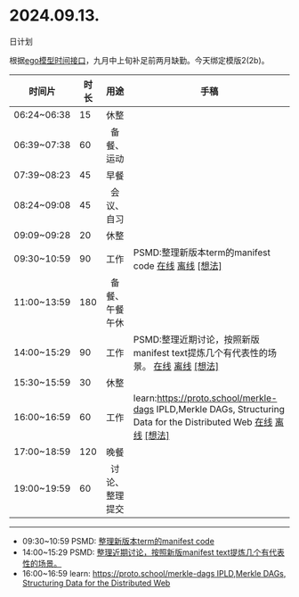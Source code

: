 # 2024.09.13.
日计划

根据[ego模型时间接口](https://gitee.com/hyg/blog/blob/master/timeflow.md)，九月中上旬补足前两月缺勤。今天绑定模版2(2b)。

| 时间片 | 时长 | 用途 | 手稿 |
| --- | --- | :---: | --- |
| 06:24~06:38 | 15 | 休整 |  |
| 06:39~07:38 | 60 | 备餐、运动 |  |
| 07:39~08:23 | 45 | 早餐 |  |
| 08:24~09:08 | 45 | 会议、自习 |  |
| 09:09~09:28 | 20 | 休整 |  |
| 09:30~10:59 | 90 | 工作 | PSMD:整理新版本term的manifest code [在线](http://simp.ly/p/WZ077p) [离线](../../draft/2024/09/20240913093000.md) <a href="mailto:huangyg@mars22.com?subject=关于2024.09.13.[PSMD:整理新版本term的manifest code]任务&body=日期: 20240913%0D%0A序号: 5%0D%0A手稿:../../draft/2024/09/20240913093000.md%0D%0A---请勿修改邮件主题及以上内容 从下一行开始写您的想法---%0D%0A">[想法]</a> |
| 11:00~13:59 | 180 | 备餐、午餐午休 |  |
| 14:00~15:29 | 90 | 工作 | PSMD:整理近期讨论，按照新版manifest text提炼几个有代表性的场景。 [在线](http://simp.ly/p/lsBYG9) [离线](../../draft/2024/09/20240913140000.md) <a href="mailto:huangyg@mars22.com?subject=关于2024.09.13.[PSMD:整理近期讨论，按照新版manifest text提炼几个有代表性的场景。]任务&body=日期: 20240913%0D%0A序号: 7%0D%0A手稿:../../draft/2024/09/20240913140000.md%0D%0A---请勿修改邮件主题及以上内容 从下一行开始写您的想法---%0D%0A">[想法]</a> |
| 15:30~15:59 | 30 | 休整 |  |
| 16:00~16:59 | 60 | 工作 | learn:https://proto.school/merkle-dags IPLD,Merkle DAGs, Structuring Data for the Distributed Web [在线](http://simp.ly/p/MpcbHD) [离线](../../draft/2024/09/20240913160000.md) <a href="mailto:huangyg@mars22.com?subject=关于2024.09.13.[learn:https://proto.school/merkle-dags IPLD,Merkle DAGs, Structuring Data for the Distributed Web]任务&body=日期: 20240913%0D%0A序号: 9%0D%0A手稿:../../draft/2024/09/20240913160000.md%0D%0A---请勿修改邮件主题及以上内容 从下一行开始写您的想法---%0D%0A">[想法]</a> |
| 17:00~18:59 | 120 | 晚餐 |  |
| 19:00~19:59 | 60 | 讨论、整理提交 |  |

---

- 09:30~10:59	PSMD: [整理新版本term的manifest code](../../draft/2024/09/20240913093000.md)
- 14:00~15:29	PSMD: [整理近期讨论，按照新版manifest text提炼几个有代表性的场景。](../../draft/2024/09/20240913140000.md)
- 16:00~16:59	learn: [https://proto.school/merkle-dags IPLD,Merkle DAGs, Structuring Data for the Distributed Web](../../draft/2024/09/20240913160000.md)
